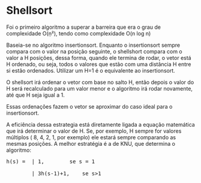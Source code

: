 <h1>Shellsort</h1>

<p>Foi o primeiro algoritmo a superar a barreira que era o grau de complexidade O(ṇ²), tendo como complexidade O(n log n)</p>
<p>Baseia-se  no algoritmo insertionsort. Enquanto o insertionsort sempre compara com o valor na posição seguinte, o shellshort compara com o valor a H posições, dessa forma, quando ele termina de rodar, o vetor está H ordenado, ou seja, todos o valores que estão com uma distância H entre si estão ordenados. Utilizar um H=1 é o equivalente ao insertionsort.</p>
<p>O shellsort irá ordenar o vetor com base no salto H, então depois o valor do H será recalculado para um valor menor e o algoritmo irá rodar novamente, até que H seja igual a 1.</p>
<p>Essas ordenações fazem o vetor se aproximar do caso ideal para o insertionsort.</p>
<p>A eficiência dessa estrategia está diretamente ligada a equação matemática que irá determinar o valor de H. Se, por exemplo, H sempre for valores múltiplos ( 8, 4, 2, 1, por exemplo) ele estará sempre comparando as mesmas posições. A melhor estratégia é a de  KNU, que determina o algoritmo:</p>
<pre>
h(s) =	| 1,		se s = 1<br>
        | 3h(s-1)+1,	se s>1
</pre>
